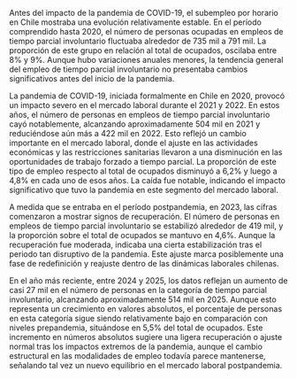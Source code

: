 Antes del impacto de la pandemia de COVID-19, el subempleo por horario en Chile mostraba una evolución relativamente estable. En el período comprendido hasta 2020, el número de personas ocupadas en empleos de tiempo parcial involuntario fluctuaba alrededor de 735 mil a 791 mil. La proporción de este grupo en relación al total de ocupados, oscilaba entre 8% y 9%. Aunque hubo variaciones anuales menores, la tendencia general del empleo de tiempo parcial involuntario no presentaba cambios significativos antes del inicio de la pandemia.

La pandemia de COVID-19, iniciada formalmente en Chile en 2020, provocó un impacto severo en el mercado laboral durante el 2021 y 2022. En estos años, el número de personas en empleos de tiempo parcial involuntario cayó notablemente, alcanzando aproximadamente 504 mil en 2021 y reduciéndose aún más a 422 mil en 2022. Esto reflejó un cambio importante en el mercado laboral, donde el ajuste en las actividades económicas y las restricciones sanitarias llevaron a una disminución en las oportunidades de trabajo forzado a tiempo parcial. La proporción de este tipo de empleo respecto al total de ocupados disminuyó a 6,2% y luego a 4,8% en cada uno de esos años. La caída fue notable, indicando el impacto significativo que tuvo la pandemia en este segmento del mercado laboral.

A medida que se entraba en el período postpandemia, en 2023, las cifras comenzaron a mostrar signos de recuperación. El número de personas en empleos de tiempo parcial involuntario se estabilizó alrededor de 419 mil, y la proporción sobre el total de ocupados se mantuvo en 4,6%. Aunque la recuperación fue moderada, indicaba una cierta estabilización tras el periodo tan disruptivo de la pandemia. Este ajuste marca posiblemente una fase de redefinición y reajuste dentro de las dinámicas laborales chilenas.

En el año más reciente, entre 2024 y 2025, los datos reflejan un aumento de casi 27 mil en el número de personas en la categoría de tiempo parcial involuntario, alcanzando aproximadamente 514 mil en 2025. Aunque esto representa un crecimiento en valores absolutos, el porcentaje de personas en esta categoría sigue siendo relativamente bajo en comparación con niveles prepandemia, situándose en 5,5% del total de ocupados. Este incremento en números absolutos sugiere una ligera recuperación o ajuste normal tras los impactos extremos de la pandemia, aunque el cambio estructural en las modalidades de empleo todavía parece mantenerse, señalando tal vez un nuevo equilibrio en el mercado laboral postpandemia.
